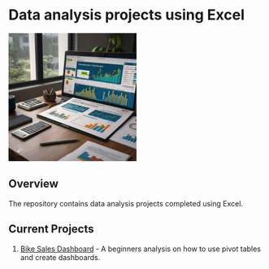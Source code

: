# Data analysis projects using Excel

<img src="microsoft_excel_dashboards.jpeg" width="50%" height="70%">

## Overview

The repository contains data analysis projects completed using Excel.

## Current Projects

1. [Bike Sales Dashboard](https://github.com/gimAbey/excel-da-projects/tree/main/Bike%20Buyers%20Analysis) - A beginners analysis on how to use pivot tables and create dashboards.
